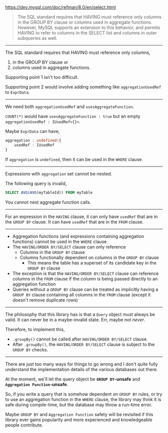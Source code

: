 https://dev.mysql.com/doc/refman/8.0/en/select.html

> The SQL standard requires that HAVING must reference only columns in the GROUP BY clause or columns used in aggregate functions.
> However, MySQL supports an extension to this behavior, and permits HAVING to refer to columns in the SELECT list and columns in outer subqueries as well.

-----

The SQL standard requires that HAVING must reference only columns,

1. in the GROUP BY clause or
2. columns used in aggregate functions.

Supporting point 1 isn't too difficult.

Supporting point 2 would involve adding something like `aggregationUsedRef` to `ExprData`.

-----

We need both `aggregationUsedRef` and `usesAggregateFunction`.

`COUNT(*)` would have `usesAggregateFunction : true` but an empty `aggregationUsedRef : IUsedRef<{}>`.

Maybe `ExprData` can have,

```ts
aggregation : undefined|{
    usedRef : IUsedRef
}
```

If `aggregation` is `undefined`, then it can be used in the `WHERE` clause.

-----

Expressions with `aggregation` set cannot be nested.

The following query is invalid,
```sql
SELECT AVG(AVG(myTableId)) FROM myTable
```

You cannot nest aggregate function calls.

-----

For an expression in the `HAVING` clause, it can only have `usedRef` that are in the `GROUP BY` clause.
It can have `usedRef` that are in the `FROM` clause.

-----

+ Aggregation functions (and expressions containing aggregation functions) cannot be used in the `WHERE` clause
+ The `HAVING/ORDER BY/SELECT` clause can only reference
    + Columns in the `GROUP BY` clause
    + Columns functionally dependent on columns in the `GROUP BY` clause
        + This means the table has a superset of its candidate key in the `GROUP BY` clause
+ The exception is that the `HAVING/ORDER BY/SELECT` clause can reference columns in the `FROM` clause if the column is being passed directly to an aggregation function
+ Queries without a `GROUP BY` clause can be treated as implicitly having a `GROUP BY` clause containing all columns in the `FROM` clause (except it doesn't remove duplicate rows)

-----

The philosophy that this library has is that a `Query` object must always be valid.
It can never be in a maybe-invalid state. Err, maybe not *never*.

Therefore, to implement this,

+ `.groupBy()` cannot be called after `HAVING/ORDER BY/SELECT` clause.
+ After `.groupBy()`, the `HAVING/ORDER BY/SELECT` clause is subject to the `GROUP BY` checks.

-----

There are just too many ways for things to go wrong and I don't quite fully understand
the implementation details of the various databases out there.

At the moment, we'll let the query object be **`GROUP BY`-unsafe** and **`Aggregation Function`-unsafe**.

So, if you write a query that is somehow dependent on `GROUP BY` rules,
or try to use an aggregation function in the `WHERE` clause,
the library may think it is safe during compile-time,
but the database may throw a run-time error.

Maybe `GROUP BY` and `Aggregation Function` safety will be revisited
if this library ever gains popularity and more experienced and knowledgeable people contribute.
